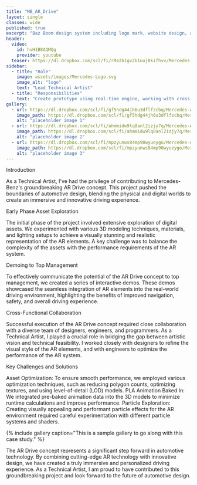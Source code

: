 ```yaml
---
title: "MB_AR_Drive"
layout: single
classes: wide
published: true
excerpt: "Baz Boom design system including logo mark, website design, and branding applications."
header:
  video:
    id: hvH1B8AQMQg
    provider: youtube
  teaser: https://dl.dropbox.com/scl/fi/r9e2b1gv2b1uuj8kifhvv/Mercedes-Augmented-Reality-Brille-MBUX_Sub_01.gif?rlkey=iugurp0npe9ex1e1cfu45ohv5&dl=0
sidebar:
  - title: "Role"
    image: assets/images/Mercedes-Logo.svg
    image_alt: "logo"
    text: "Lead Technical Artist"
  - title: "Responsibilities"
    text: "Create prototype using real-time engine, working with cross-discplinary teams"
gallery:
  - url: https://dl.dropbox.com/scl/fi/gf5hdg44jh6u3dflfzcbq/Mercedes-Augmented-Reality-Brille-MBUX.00_00_27_20.Still006.png?rlkey=c388lx8k5mgyjdx438cap15sd&dl=0
    image_path: https://dl.dropbox.com/scl/fi/gf5hdg44jh6u3dflfzcbq/Mercedes-Augmented-Reality-Brille-MBUX.00_00_27_20.Still006.png?rlkey=c388lx8k5mgyjdx438cap15sd&dl=0
    alt: "placeholder image 1"
  - url: https://dl.dropbox.com/scl/fi/ahmmidw9lq8anl2izjy7q/Mercedes-Augmented-Reality-Brille-MBUX.00_01_12_17.Still003.png?rlkey=gb5avksnfq0cflqa06jyikyvi&dl=0
    image_path: https://dl.dropbox.com/scl/fi/ahmmidw9lq8anl2izjy7q/Mercedes-Augmented-Reality-Brille-MBUX.00_01_12_17.Still003.png?rlkey=gb5avksnfq0cflqa06jyikyvi&dl=0
    alt: "placeholder image 2"
  - url: https://dl.dropbox.com/scl/fi/mpzyunws84mp90wyueygo/Mercedes-Augmented-Reality-Brille-MBUX.00_03_38_05.Still005.png?rlkey=ui0xjjmhmycqmxvw2qkywhz3v&dl=0
    image_path: https://dl.dropbox.com/scl/fi/mpzyunws84mp90wyueygo/Mercedes-Augmented-Reality-Brille-MBUX.00_03_38_05.Still005.png?rlkey=ui0xjjmhmycqmxvw2qkywhz3v&dl=0
    alt: "placeholder image 3"
---
```


Introduction

As a Technical Artist, I've had the privilege of contributing to Mercedes-Benz's groundbreaking AR Drive concept. This project pushed the boundaries of automotive design, blending the physical and digital worlds to create an immersive and innovative driving experience.

Early Phase Asset Exploration

The initial phase of the project involved extensive exploration of digital assets. We experimented with various 3D modeling techniques, materials, and lighting setups to achieve a visually stunning and realistic representation of the AR elements. A key challenge was to balance the complexity of the assets with the performance requirements of the AR system.

Demoing to Top Management

To effectively communicate the potential of the AR Drive concept to top management, we created a series of interactive demos. These demos showcased the seamless integration of AR elements into the real-world driving environment, highlighting the benefits of improved navigation, safety, and overall driving experience.

Cross-Functional Collaboration

Successful execution of the AR Drive concept required close collaboration with a diverse team of designers, engineers, and programmers. As a Technical Artist, I played a crucial role in bridging the gap between artistic vision and technical feasibility. I worked closely with designers to refine the visual style of the AR elements, and with engineers to optimize the performance of the AR system.

Key Challenges and Solutions

Asset Optimization: To ensure smooth performance, we employed various optimization techniques, such as reducing polygon counts, optimizing textures, and using level-of-detail (LOD) models.
PLA Animation Baked In: We integrated pre-baked animation data into the 3D models to minimize runtime calculations and improve performance.
Particle Exploration: Creating visually appealing and performant particle effects for the AR environment required careful experimentation with different particle systems and shaders.

{% include gallery caption="This is a sample gallery to go along with this case study." %}

The AR Drive concept represents a significant step forward in automotive technology. By combining cutting-edge AR technology with innovative design, we have created a truly immersive and personalized driving experience. As a Technical Artist, I am proud to have contributed to this groundbreaking project and look forward to the future of automotive design.
